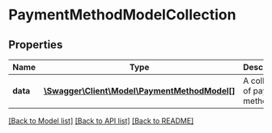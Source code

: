 # PaymentMethodModelCollection

## Properties
Name | Type | Description | Notes
------------ | ------------- | ------------- | -------------
**data** | [**\Swagger\Client\Model\PaymentMethodModel[]**](PaymentMethodModel.md) | A collection of payment methods | [optional] 


[[Back to Model list]](../README.md#documentation-for-models) [[Back to API list]](../README.md#documentation-for-api-endpoints) [[Back to README]](../README.md)


